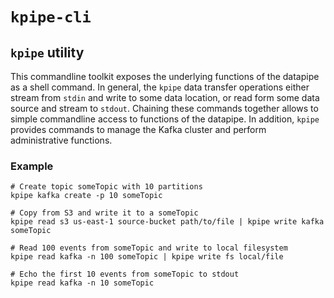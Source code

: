 # `kpipe-cli`


## `kpipe` utility

This commandline toolkit exposes the underlying functions of the datapipe as a shell command. In general, the `kpipe` data transfer operations either stream from `stdin` and write to some data location, or read form some data source and stream to `stdout`. Chaining these commands together allows to simple commandline access to functions of the datapipe. In addition, `kpipe` provides commands to manage the Kafka cluster and perform administrative functions.

### Example

```
# Create topic someTopic with 10 partitions
kpipe kafka create -p 10 someTopic 

# Copy from S3 and write it to a someTopic
kpipe read s3 us-east-1 source-bucket path/to/file | kpipe write kafka someTopic 

# Read 100 events from someTopic and write to local filesystem
kpipe read kafka -n 100 someTopic | kpipe write fs local/file

# Echo the first 10 events from someTopic to stdout
kpipe read kafka -n 10 someTopic
```